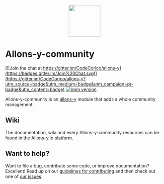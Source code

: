 <p align="center"><img src="http://codecorico.com/allons-y-logo.png" height="100" /></p>

# Allons-y-community

[![Join the chat at https://gitter.im/CodeCorico/allons-y](https://badges.gitter.im/Join%20Chat.svg)](https://gitter.im/CodeCorico/allons-y?utm_source=badge&utm_medium=badge&utm_campaign=pr-badge&utm_content=badge)
[![npm version](https://badge.fury.io/js/allons-y-community.svg)](https://badge.fury.io/js/allons-y-community)

Allons-y-community is an [allons-y](https://github.com/CodeCorico/allons-y) module that adds a whole community management.

## Wiki

The documentation, wiki and every Allons-y-community resources can be found in the [Allons-y.io platform](https://allons-y.io).

## Want to help?

Want to file a bug, contribute some code, or improve documentation? Excellent! Read up on our [guidelines for contributing](CONTRIBUTING.md) and then check out one of [our issues](https://github.com/CodeCorico/allons-y-community/issues).
